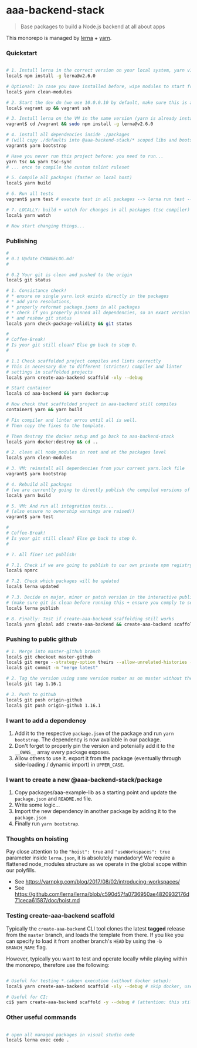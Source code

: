 # aaa-backend-stack

> Base packages to build a Node.js backend at all about apps

This monorepo is managed by [lerna](https://github.com/lerna/lerna) + [yarn](https://yarnpkg.com/lang/en/).

### Quickstart

```bash

# 1. Install lerna in the correct version on your local system, yarn v1.1+
local$ npm install -g lerna@v2.6.0

# Optional: In case you have installed before, wipe modules to start fresh
local$ yarn clean-modules

# 2. Start the dev dm (we use 10.0.0.10 by default, make sure this is available)
local$ vagrant up && vagrant ssh

# 3. Install lerna on the VM in the same version (yarn is already installed)
vagrant$ cd /vagrant && sudo npm install -g lerna@v2.6.0

# 4. install all dependencies inside ./packages
# (will copy ./defaults into @aaa-backend-stack/* scoped libs and bootstrap dependencies through lerna)
vagrant$ yarn bootstrap

# Have you never run this project before: you need to run...
yarn tsc && yarn tsc-sync
# ... once to compile the custom tslint ruleset

# 5. Compile all packages (faster on local host)
local$ yarn build

# 6. Run all tests
vagrant$ yarn test # execute test in all packages --> lerna run test --stream

# 7. LOCALLY: build + watch for changes in all packages (tsc compiler) - most performant (you may also trigger this from vscode)
local$ yarn watch

# Now start changing things...

```

### Publishing

```bash
#
# 0.1 Update CHANGELOG.md!
#

# 0.2 Your git is clean and pushed to the origin
local$ git status

# 1. Consistance check!
# * ensure no single yarn.lock exists directly in the packages
# * add yarn resolutions,
# * properly reformat package.jsons in all packages
# * check if you properly pinned all dependencies, so an exact version is loaded
# * and reshow git status
local$ yarn check-package-validity && git status

#
# Coffee-Break!
# Is your git still clean? Else go back to step 0.
#

# 1.1 Check scaffolded project compiles and lints correctly
# This is necessary due to different (stricter) compiler and linter
# settings in scaffolded projects
local$ yarn create-aaa-backend scaffold -xly --debug

# Start container
local$ cd aaa-backend && yarn docker:up

# Now check that scaffolded project in aaa-backend still compiles
container$ yarn && yarn build

# Fix compiler and linter erros until all is well.
# Then copy the fixes to the template.

# Then destroy the docker setup and go back to aaa-backend-stack
local$ yarn docker:destroy && cd ..

# 2. clean all node_modules in root and at the packages level
local$ yarn clean-modules

# 3. VM: reinstall all dependencies from your current yarn.lock file
vagrant$ yarn bootstrap

# 4. Rebuild all packages
# (we are currently going to directly publish the compiled versions of our packages!)
local$ yarn build

# 5. VM: And run all integration tests...
# (also ensure no ownership warnings are raised!)
vagrant$ yarn test

#
# Coffee-Break!
# Is your git still clean? Else go back to step 0.
#

# 7. All fine? Let publish!

# 7.1. Check if we are going to publish to our own private npm registry
local$ npmrc

# 7.2. Check which packages will be updated
local$ lerna updated

# 7.3. Decide on major, minor or patch version in the interactive publish...
# (make sure git is clean before running this + ensure you comply to semver!)
local$ lerna publish

# 8. Finally: Test if create-aaa-backend scaffolding still works
local$ yarn global add create-aaa-backend && create-aaa-backend scaffold -y --debug

```

### Pushing to public github
```bash
# 1. Merge into master-github branch
local$ git checkout master-github
local$ git merge --strategy-option theirs --allow-unrelated-histories --squash master
local$ git commit -m "merge latest"

# 2. Tag the version using same version number as on master without the v (e.g. v1.16.1 -> 1.16.1)
local$ git tag 1.16.1

# 3. Push to github
local$ git push origin-github
local$ git push origin-github 1.16.1
```

### I want to add a dependency

1. Add it to the respective `package.json` of the package and run `yarn bootstrap`. The dependency is now available in our package.
2. Don't forget to properly pin the version and potenially add it to the `__OWNS__` array every package exposes.
3. Allow others to use it. export it from the package (eventually through side-loading / dynamic import) in `UPPER_CASE`.

### I want to create a new @aaa-backend-stack/package

1. Copy packages/aaa-example-lib as a starting point and update the `package.json` and `README.md` file.
2. Write some logic...
3. Import the new dependency in another package by adding it to the `package.json`
4. Finally run `yarn bootstrap`.

### Thoughts on hoisting

Pay close attention to the `"hoist": true` and `"useWorkspaces": true` parameter inside `lerna.json`, it is absolutely mandadory!
We require a flattened node_modules structure as we operate in the global scope within our polyfills.

* See https://yarnpkg.com/blog/2017/08/02/introducing-workspaces/
* See https://github.com/lerna/lerna/blob/c590d57fa0736950ae4820932176d71ceca61587/doc/hoist.md

### Testing create-aaa-backend scaffold

Typically the `create-aaa-backend` CLI tool clones the latest **tagged** release from the `master` branch, and loads the template from there.
If you like you can specify to load it from another branch's `HEAD` by using the `-b BRANCH_NAME` flag.

However, typically you want to test and operate locally while playing within the monorepo, therefore use the following:

```bash

# Useful for testing *.cabgen execution (without docker setup):
local$ yarn create-aaa-backend scaffold -xly --debug # skip docker, use local files, yes to all

# Useful for CI:
ci$ yarn create-aaa-backend scaffold -y --debug # (attention: this still uses the remote published packages from @aaa/npm)

```

### Other useful commands

```bash

# open all managed packages in visual studio code
local$ lerna exec code .

```
